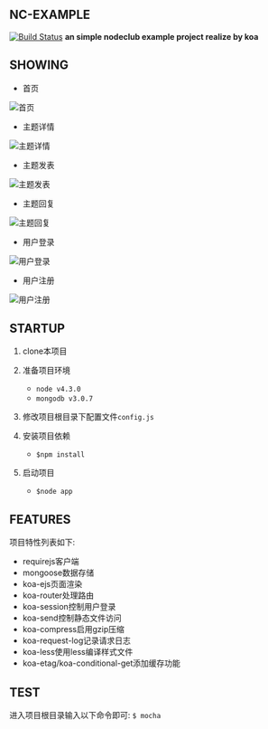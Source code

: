 ## NC-EXAMPLE

[![Build Status](https://travis-ci.org/ncuzp/nc-example.svg?branch=master)](https://travis-ci.org/ncuzp/nc-example)
**an simple nodeclub example project realize by koa**

## SHOWING

- 首页

![首页](http://hardog.net/images/assist/20160417/index.png)

- 主题详情

![主题详情](http://hardog.net/images/assist/20160417/topicDetail.png)

- 主题发表

![主题发表](http://hardog.net/images/assist/20160417/publishTopic.png)

- 主题回复

![主题回复](http://hardog.net/images/assist/20160417/reply.png)

- 用户登录

![用户登录](http://hardog.net/images/assist/20160417/login.png)

- 用户注册

![用户注册](http://hardog.net/images/assist/20160417/registry.png)

## STARTUP

1. clone本项目
2. 准备项目环境

	- `node v4.3.0`
	- `mongodb v3.0.7`

3. 修改项目根目录下配置文件`config.js`
4. 安装项目依赖

	- `$npm install`

5. 启动项目

	- `$node app`

## FEATURES

项目特性列表如下:

- requirejs客户端
- mongoose数据存储
- koa-ejs页面渲染
- koa-router处理路由
- koa-session控制用户登录
- koa-send控制静态文件访问
- koa-compress启用gzip压缩
- koa-request-log记录请求日志
- koa-less使用less编译样式文件
- koa-etag/koa-conditional-get添加缓存功能

## TEST

进入项目根目录输入以下命令即可:
`$ mocha`
